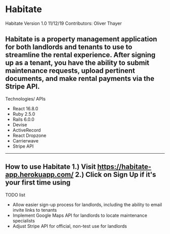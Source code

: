 # Habitate

Habitate Version 1.0 11/12/19
Contributors: Oliver Thayer

Habitate is a property management application for both landlords and tenants to use
to streamline the rental experience. After signing up as a tenant, you have the ability
to submit maintenance requests, upload pertinent documents, and make rental payments
via the Stripe API.
---------------------
Technologies/ APIs
* React 16.8.0
* Ruby 2.5.0
* Rails 6.0.0
* Devise
* ActiveRecord
* React Dropzone
* Carrierwave
* Stripe API
---------------------
How to use Habitate
1.) Visit https://habitate-app.herokuapp.com/
2.) Click on Sign Up if it's your first time using
---------------------
TODO list
* Allow easier sign-up process for landlords, including the ability to email invite links
to tenants
* Implement Google Maps API for landlords to locate maintenance specialists
* Adjust Stripe API for official, non-test use for landlords
